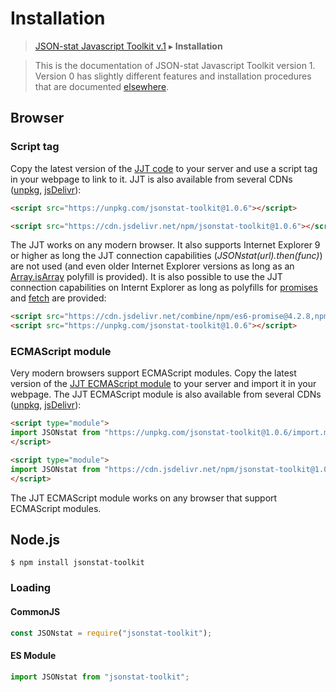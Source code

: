 # Installation

> [JSON-stat Javascript Toolkit v.1](README.md) ▸ **Installation**

<blockquote>This is the documentation of JSON-stat Javascript Toolkit version 1. Version 0 has slightly different features and installation procedures that are documented <a href="https://github.com/badosa/JSON-stat/wiki/Installation">elsewhere</a>.</blockquote>

## Browser

### Script tag

Copy the latest version of the [JJT code](https://raw.githubusercontent.com/jsonstat/toolkit/master/iife.js) to your server and use a script tag in your webpage to link to it. JJT is also available from several CDNs ([unpkg](https://unpkg.com), [jsDelivr](https://www.jsdelivr.com/)):

```html
<script src="https://unpkg.com/jsonstat-toolkit@1.0.6"></script>
```

```html
<script src="https://cdn.jsdelivr.net/npm/jsonstat-toolkit@1.0.6"></script>
```

The JJT works on any modern browser. It also supports Internet Explorer 9 or higher as long the JJT connection capabilities (*JSONstat(url).then(func)*) are not used (and even older Internet Explorer versions as long as an [Array.isArray](https://developer.mozilla.org/en-US/docs/Web/JavaScript/Reference/Global_Objects/Array/isArray) polyfill is provided). It is also possible to use the JJT connection capabilities on Internt Explorer as long as polyfills for [promises](https://developer.mozilla.org/en-US/docs/Web/JavaScript/Reference/Global_Objects/Promise) and [fetch](https://developer.mozilla.org/en-US/docs/Web/API/Fetch_API) are provided:

```html
<script src="https://cdn.jsdelivr.net/combine/npm/es6-promise@4.2.8,npm/whatwg-fetch@3.0.0"></script>
<script src="https://unpkg.com/jsonstat-toolkit@1.0.6"></script>
```

### ECMAScript module

Very modern browsers support ECMAScript modules. Copy the latest version of the [JJT ECMAScript module](https://raw.githubusercontent.com/jsonstat/toolkit/master/import.mjs) to your server and import it in your webpage. The JJT ECMAScript module is also available from several CDNs ([unpkg](https://unpkg.com), [jsDelivr](https://www.jsdelivr.com/)):

```html
<script type="module">
import JSONstat from "https://unpkg.com/jsonstat-toolkit@1.0.6/import.mjs";
</script>
```

```html
<script type="module">
import JSONstat from "https://cdn.jsdelivr.net/npm/jsonstat-toolkit@1.0.6/import.mjs";
</script>
```

The JJT ECMAScript module works on any browser that support ECMAScript modules.

## Node.js

```
$ npm install jsonstat-toolkit
```

### Loading

#### CommonJS

```js
const JSONstat = require("jsonstat-toolkit");
```

#### ES Module

```js
import JSONstat from "jsonstat-toolkit";
```
